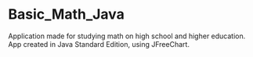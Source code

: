 # Basic_Math_Java
Application made for studying math on high school and higher education.
App created in Java Standard Edition, using JFreeChart. 
